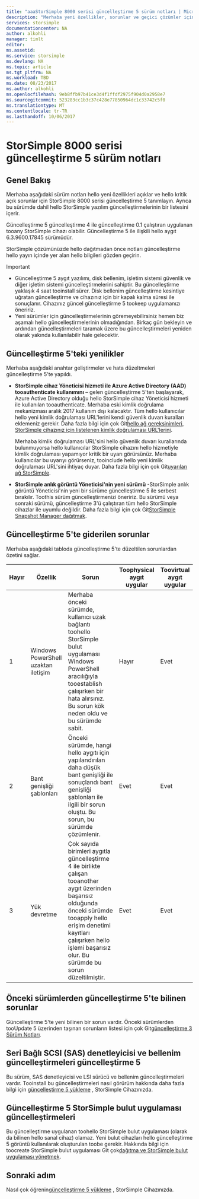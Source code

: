 ```yaml
---
title: "aaaStorSimple 8000 serisi güncelleştirme 5 sürüm notları | Microsoft Docs"
description: "Merhaba yeni özellikler, sorunlar ve geçici çözümler için StorSimple 8000 serisi güncelleştirme 5 açıklar."
services: storsimple
documentationcenter: NA
author: alkohli
manager: timlt
editor: 
ms.assetid: 
ms.service: storsimple
ms.devlang: NA
ms.topic: article
ms.tgt_pltfrm: NA
ms.workload: TBD
ms.date: 08/23/2017
ms.author: alkohli
ms.openlocfilehash: 9eb8ffb97b41ce3d4f1ffdf2975f904d0a2958e7
ms.sourcegitcommit: 523283cc1b3c37c428e77850964dc1c33742c5f0
ms.translationtype: MT
ms.contentlocale: tr-TR
ms.lasthandoff: 10/06/2017
---
```

# <a name="storsimple-8000-series-update-5-release-notes"></a>StorSimple 8000 serisi güncelleştirme 5 sürüm notları

## <a name="overview"></a>Genel Bakış

Merhaba aşağıdaki sürüm notları hello yeni özellikleri açıklar ve hello kritik açık sorunlar için StorSimple 8000 serisi güncelleştirme 5 tanımlayın. Ayrıca bu sürümde dahil hello StorSimple yazılım güncelleştirmelerinin bir listesini içerir.

Güncelleştirme 5 güncelleştirme 4 ile güncelleştirme 0.1 çalıştıran uygulanan tooany StorSimple cihazı olabilir. Güncelleştirme 5 ile ilişkili hello aygıt 6.3.9600.17845 sürümüdür.

StorSimple çözümünüzde hello dağıtmadan önce notları güncelleştirme hello yayın içinde yer alan hello bilgileri gözden geçirin.

> [!IMPORTANT]
> * Güncelleştirme 5 aygıt yazılımı, disk bellenim, işletim sistemi güvenlik ve diğer işletim sistemi güncelleştirmelerini sahiptir. Bu güncelleştirme yaklaşık 4 saat tooinstall sürer. Disk bellenim güncelleştirme kesintiye uğratan güncelleştirme ve cihazınız için bir kapalı kalma süresi ile sonuçlanır. Cihazınız güncel güncelleştirme 5 tookeep uygulamanızı öneririz.
> * Yeni sürümler için güncelleştirmelerinin göremeyebilirsiniz hemen biz aşamalı hello güncelleştirmelerinin olmadığından. Birkaç gün bekleyin ve ardından güncelleştirmeleri taramak üzere bu güncelleştirmeleri yeniden olarak yakında kullanılabilir hale gelecektir.

## <a name="whats-new-in-update-5"></a>Güncelleştirme 5'teki yenilikler

Merhaba aşağıdaki anahtar geliştirmeler ve hata düzeltmeleri güncelleştirme 5'te yapıldı.

* **StorSimple cihaz Yöneticisi hizmeti ile Azure Active Directory (AAD) tooauthenticate kullanımını** – gelen güncelleştirme 5'ten başlayarak, Azure Active Directory olduğu hello StorSimple cihaz Yöneticisi hizmeti ile kullanılan tooauthenticate. Merhaba eski kimlik doğrulama mekanizması aralık 2017 kullanım dışı kalacaktır. Tüm hello kullanıcılar hello yeni kimlik doğrulaması URL'lerini kendi güvenlik duvarı kuralları eklemeniz gerekir. Daha fazla bilgi için çok Git[hello ağ gereksinimleri, StorSimple cihazınız için listelenen kimlik doğrulaması URL'lerini](storsimple-8000-system-requirements.md#url-patterns-for-azure-portal).

    Merhaba kimlik doğrulaması URL'sini hello güvenlik duvarı kurallarında bulunmuyorsa hello kullanıcılar StorSimple cihazını hello hizmetiyle kimlik doğrulaması yapamıyor kritik bir uyarı görürsünüz. Merhaba kullanıcılar bu uyarıyı görürseniz, tooinclude hello yeni kimlik doğrulaması URL'sini ihtiyaç duyar. Daha fazla bilgi için çok Git[uyarıları ağ StorSimple](storsimple-8000-manage-alerts.md#networking-alerts).

* **StorSimple anlık görüntü Yöneticisi'nin yeni sürümü** -StorSimple anlık görüntü Yöneticisi'nin yeni bir sürüme güncelleştirme 5 ile serbest bırakılır. Toothis sürüm güncelleştirmenizi öneririz. Bu sürümü veya sonraki sürümü, güncelleştirme 3'ü çalıştıran tüm hello StorSimple cihazlar ile uyumlu değildir. Daha fazla bilgi için çok Git[StorSimple Snapshot Manager dağıtmak](storsimple-snapshot-manager-deployment.md).


## <a name="issues-fixed-in-update-5"></a>Güncelleştirme 5'te giderilen sorunlar

Merhaba aşağıdaki tabloda güncelleştirme 5'te düzeltilen sorunlardan özetini sağlar.

| Hayır | Özellik | Sorun | Toophysical aygıt uygular | Toovirtual aygıt uygular |
| --- | --- | --- | --- | --- |
| 1 |Windows PowerShell uzaktan iletişim |Merhaba önceki sürümde, kullanıcı uzak bağlantı toohello StorSimple bulut uygulaması Windows PowerShell aracılığıyla tooestablish çalışırken bir hata alırsınız. Bu sorun kök neden oldu ve bu sürümde sabit. |Hayır |Evet |
| 2 |Bant genişliği şablonları |Önceki sürümde, hangi hello aygıtı için yapılandırılan daha düşük bant genişliği ile sonuçlandı bant genişliği şablonları ile ilgili bir sorun oluştu. Bu sorun, bu sürümde çözümlenir. |Evet |Evet |
| 3 |Yük devretme |Çok sayıda birimleri aygıtla güncelleştirme 4 ile birlikte çalışan tooanother aygıt üzerinden başarısız olduğunda önceki sürümde tooapply hello erişim denetimi kayıtları çalışırken hello işlemi başarısız olur. Bu sürümde bu sorun düzeltilmiştir. |Evet |Evet |



## <a name="known-issues-in-update-5-from-previous-releases"></a>Önceki sürümlerden güncelleştirme 5'te bilinen sorunlar

Güncelleştirme 5'te yeni bilinen bir sorun vardır. Önceki sürümlerden tooUpdate 5 üzerinden taşınan sorunların listesi için çok Git[güncelleştirme 3 Sürüm Notları](storsimple-update3-release-notes.md#known-issues-in-update-3).

## <a name="serial-attached-scsi-sas-controller-and-firmware-updates-in-update-5"></a>Seri Bağlı SCSI (SAS) denetleyicisi ve bellenim güncelleştirmeleri güncelleştirme 5

Bu sürüm, SAS denetleyicisi ve LSI sürücü ve bellenim güncelleştirmeleri vardır. Tooinstall bu güncelleştirmeleri nasıl görürüm hakkında daha fazla bilgi için [güncelleştirme 5 yükleme](storsimple-8000-install-update-5.md) , StorSimple Cihazınızda.

## <a name="storsimple-cloud-appliance-updates-in-update-5"></a>Güncelleştirme 5 StorSimple bulut uygulaması güncelleştirmeleri

Bu güncelleştirme uygulanan toohello StorSimple bulut uygulaması (olarak da bilinen hello sanal cihaz) olamaz. Yeni bulut cihazları hello güncelleştirme 5 görüntü kullanılarak oluşturulan toobe gerekir. Hakkında bilgi için toocreate StorSimple bulut uygulaması Git çok[dağıtma ve StorSimple bulut uygulaması yönetmek](storsimple-8000-cloud-appliance-u2.md).

## <a name="next-step"></a>Sonraki adım

Nasıl çok öğrenin[güncelleştirme 5 yükleme](storsimple-8000-install-update-5.md) , StorSimple Cihazınızda.

